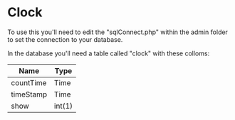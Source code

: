# Clock
To use this you'll need to edit the "sqlConnect.php" within the admin folder to set the connection to your database.

In the database you'll need a table called "clock" with these colloms: 

Name        |    Type
------------|------------------------
countTime   |    Time
timeStamp   |    Time
show        |    int(1)



